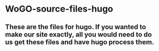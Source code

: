 # WoGO-source-files-hugo

## These are the files for hugo. If you wanted to make our site exactly, all you would need to do us get these files and have hugo process them.
